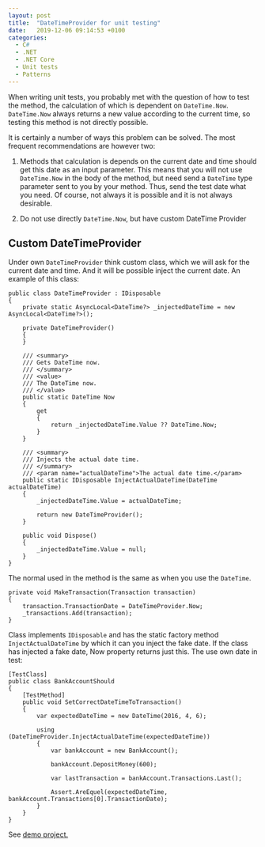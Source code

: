 ```yaml
---
layout: post
title:  "DateTimeProvider for unit testing"
date:   2019-12-06 09:14:53 +0100
categories:
  - C#
  - .NET
  - .NET Core
  - Unit tests
  - Patterns
---
```

When writing unit tests, you probably met with the question of how to test the method, the calculation of which is dependent on `DateTime.Now`. `DateTime.Now` always returns a new value according to the current time, so testing this method is not directly possible. 
<!-- excerpt -->

It is certainly a number of ways this problem can be solved. The most frequent recommendations are however two:

1. Methods that calculation is depends on the current date and time should get this date as an input parameter. This means that you will not use `DateTime.Now` in the body of the method, but need send a `DateTime` type parameter sent to you by your method. Thus, send the test date what you need. Of course, not always it is possible and it is not always desirable.

2. Do not use directly `DateTime.Now`, but have custom DateTime Provider
 

## Custom DateTimeProvider

Under own `DateTimeProvider` think custom class, which we will ask for the current date and time. And it will be possible inject the current date. An example of this class:

```CSharp
public class DateTimeProvider : IDisposable 
{
    private static AsyncLocal<DateTime?> _injectedDateTime = new AsyncLocal<DateTime?>(); 
 
    private DateTimeProvider() 
    { 
    } 
 
    /// <summary> 
    /// Gets DateTime now. 
    /// </summary> 
    /// <value> 
    /// The DateTime now. 
    /// </value> 
    public static DateTime Now 
    { 
        get 
        { 
            return _injectedDateTime.Value ?? DateTime.Now; 
        } 
    } 
 
    /// <summary> 
    /// Injects the actual date time. 
    /// </summary> 
    /// <param name="actualDateTime">The actual date time.</param> 
    public static IDisposable InjectActualDateTime(DateTime actualDateTime) 
    { 
        _injectedDateTime.Value = actualDateTime; 
 
        return new DateTimeProvider(); 
    } 
 
    public void Dispose() 
    { 
        _injectedDateTime.Value = null; 
    } 
} 
```

The normal used in the method is the same as when you use the `DateTime`.

 
```CSharp
private void MakeTransaction(Transaction transaction) 
{ 
    transaction.TransactionDate = DateTimeProvider.Now; 
    _transactions.Add(transaction); 
}
```

Class implements `IDisposable` and has the static factory method `InjectActualDateTime` by which it can you inject the fake date.
If the class has injected a fake date, Now property returns just this.
The use own date in test:

```
[TestClass] 
public class BankAccountShould 
{ 
    [TestMethod] 
    public void SetCorrectDateTimeToTransaction() 
    { 
        var expectedDateTime = new DateTime(2016, 4, 6); 
 
        using (DateTimeProvider.InjectActualDateTime(expectedDateTime)) 
        { 
            var bankAccount = new BankAccount(); 
 
            bankAccount.DepositMoney(600); 
 
            var lastTransaction = bankAccount.Transactions.Last(); 
 
            Assert.AreEquel(expectedDateTime, bankAccount.Transactions[0].TransactionDate); 
        } 
    } 
} 
```

See [demo project.](https://github.com/Burgyn/Sample.DateTimeProvider)
